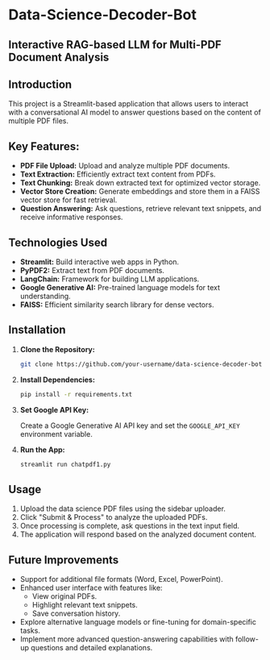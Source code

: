# Data-Science-Decoder-Bot
## Interactive RAG-based LLM for Multi-PDF Document Analysis

## Introduction

This project is a Streamlit-based application that allows users to interact with a conversational AI model to answer questions based on the content of multiple PDF files. 

## Key Features:

* **PDF File Upload:** Upload and analyze multiple PDF documents.
* **Text Extraction:** Efficiently extract text content from PDFs.
* **Text Chunking:** Break down extracted text for optimized vector storage.
* **Vector Store Creation:** Generate embeddings and store them in a FAISS vector store for fast retrieval.
* **Question Answering:** Ask questions, retrieve relevant text snippets, and receive informative responses.

## Technologies Used

* **Streamlit:** Build interactive web apps in Python.
* **PyPDF2:** Extract text from PDF documents.
* **LangChain:** Framework for building LLM applications.
* **Google Generative AI:** Pre-trained language models for text understanding.
* **FAISS:** Efficient similarity search library for dense vectors.

## Installation

1. **Clone the Repository:**

   ```bash
   git clone https://github.com/your-username/data-science-decoder-bot.git
   ```

2. **Install Dependencies:**

   ```bash
   pip install -r requirements.txt
   ```

3. **Set Google API Key:**

   Create a Google Generative AI API key and set the `GOOGLE_API_KEY` environment variable.

4. **Run the App:**

   ```bash
   streamlit run chatpdf1.py
   ```

## Usage

1. Upload the data science PDF files using the sidebar uploader.
2. Click "Submit & Process" to analyze the uploaded PDFs.
3. Once processing is complete, ask questions in the text input field.
4. The application will respond based on the analyzed document content.



## Future Improvements

* Support for additional file formats (Word, Excel, PowerPoint).
* Enhanced user interface with features like:
    * View original PDFs.
    * Highlight relevant text snippets.
    * Save conversation history.
* Explore alternative language models or fine-tuning for domain-specific tasks.
* Implement more advanced question-answering capabilities with follow-up questions and detailed explanations.

